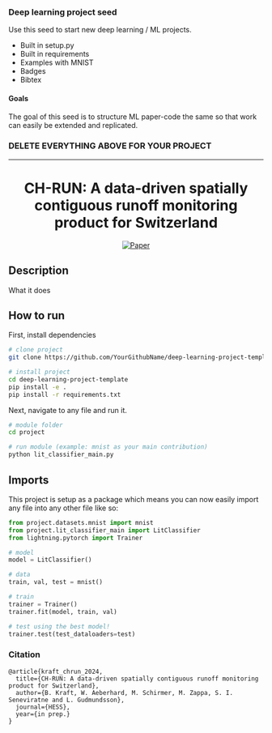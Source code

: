### Deep learning project seed
Use this seed to start new deep learning / ML projects.

- Built in setup.py
- Built in requirements
- Examples with MNIST
- Badges
- Bibtex

#### Goals  
The goal of this seed is to structure ML paper-code the same so that work can easily be extended and replicated.   

### DELETE EVERYTHING ABOVE FOR YOUR PROJECT  
 
---

<div align="center">    
 
# CH-RUN: A data-driven spatially contiguous runoff monitoring product for Switzerland   

<!--Change batch name and link to paper -->
[![Paper](https://img.shields.io/badge/HESS-in%20prep.-blue.svg)](https://www.hydrology-and-earth-system-sciences.net/)  


</div>
 
## Description   
What it does   

## How to run   
First, install dependencies   
```bash
# clone project   
git clone https://github.com/YourGithubName/deep-learning-project-template

# install project   
cd deep-learning-project-template 
pip install -e .   
pip install -r requirements.txt
 ```   
 Next, navigate to any file and run it.   
 ```bash
# module folder
cd project

# run module (example: mnist as your main contribution)   
python lit_classifier_main.py    
```

## Imports
This project is setup as a package which means you can now easily import any file into any other file like so:
```python
from project.datasets.mnist import mnist
from project.lit_classifier_main import LitClassifier
from lightning.pytorch import Trainer

# model
model = LitClassifier()

# data
train, val, test = mnist()

# train
trainer = Trainer()
trainer.fit(model, train, val)

# test using the best model!
trainer.test(test_dataloaders=test)
```

### Citation   
```
@article{kraft_chrun_2024,
  title={CH-RUN: A data-driven spatially contiguous runoff monitoring product for Switzerland},
  author={B. Kraft, W. Aeberhard, M. Schirmer, M. Zappa, S. I. Seneviratne and L. Gudmundsson},
  journal={HESS},
  year={in prep.}
}
```
